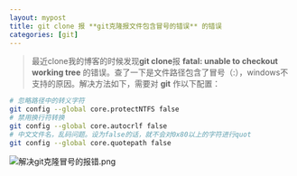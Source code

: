 ```yaml
---
layout: mypost
title: git clone 报 **git克隆报文件包含冒号的错误** 的错误
categories: [git]
---
```


> 最近clone我的博客的时候发现**git clone**报 **fatal: unable to checkout working tree** 的错误。查了一下是文件路径包含了冒号（:），windows不支持的原因。解决方法如下，需要对 **git** 作以下配置：

```bash
# 忽略路径中的转义字符
git config --global core.protectNTFS false
# 禁用换行符转换
git config --global core.autocrlf false
# 中文文件名，乱码问题。设为false的话，就不会对0x80以上的字符进行quot
git config --global core.quotepath false
```

![解决git克隆冒号的报错.png](解决git克隆冒号的报错.png)
